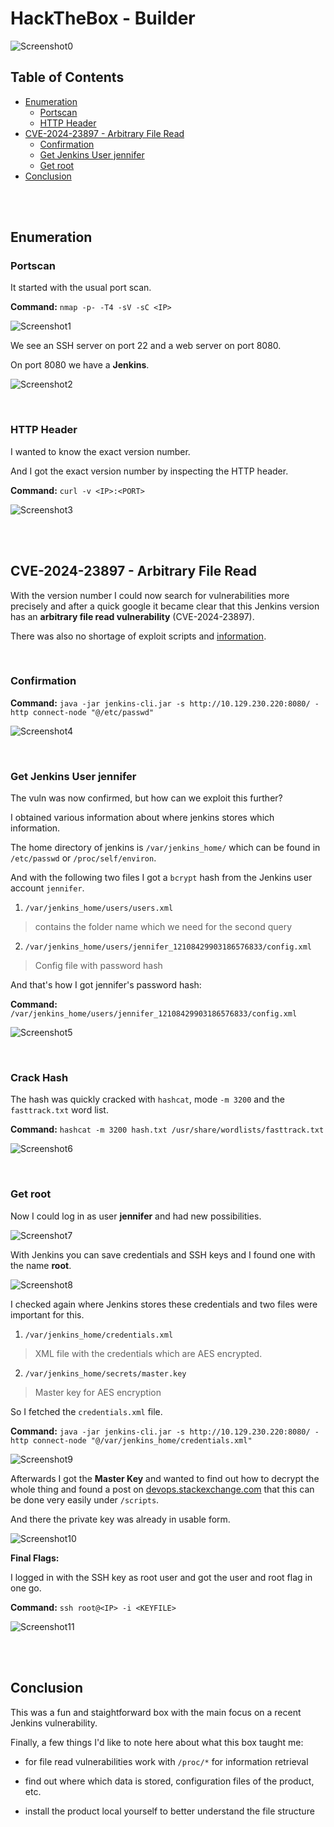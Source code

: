 # HackTheBox - Builder

![Screenshot0](./screenshots/0.png)

## Table of Contents

- [Enumeration](#Enumeration)
    - [Portscan](#Portscan)
    - [HTTP Header](#HTTP-Header)
- [CVE-2024-23897 - Arbitrary File Read](#CVE-2024-23897---Arbitrary-File-Read)
    - [Confirmation](#Confirmation)
    - [Get Jenkins User jennifer](#Get-Jenkins-User-jennifer)
    - [Get root](#Get-root)
- [Conclusion](#Conclusion)

<br>
<br>

## Enumeration

### Portscan

It started with the usual port scan.

__Command:__ `nmap -p- -T4 -sV -sC <IP>`

![Screenshot1](./screenshots/1.png)

We see an SSH server on port 22 and a web server on port 8080.

On port 8080 we have a __Jenkins__.

![Screenshot2](./screenshots/2.png)

<br>

### HTTP Header

I wanted to know the exact version number.

And I got the exact version number by inspecting the HTTP header.

__Command:__ `curl -v <IP>:<PORT>`

![Screenshot3](./screenshots/3.png)

<br>
<br>

## CVE-2024-23897 - Arbitrary File Read

With the version number I could now search for vulnerabilities more precisely and after a quick google it became clear that this Jenkins version has an __arbitrary file read vulnerability__ (CVE-2024-23897).

There was also no shortage of exploit scripts and [information](https://medium.com/@red_darkin/how-to-replicate-jenkins-cve-2024-23897-arbitrary-file-read-vulnerability-260c8174dd94).

<br>

### Confirmation

__Command:__ `java -jar jenkins-cli.jar -s http://10.129.230.220:8080/ -http connect-node "@/etc/passwd"`

![Screenshot4](./screenshots/4.png)

<br>

### Get Jenkins User jennifer

The vuln was now confirmed, but how can we exploit this further?

I obtained various information about where jenkins stores which information.

The home directory of jenkins is `/var/jenkins_home/` which can be found in `/etc/passwd` or `/proc/self/environ`.

And with the following two files I got a `bcrypt` hash from the Jenkins user account `jennifer`.

1. `/var/jenkins_home/users/users.xml`
> contains the folder name which we need for the second query

2. `/var/jenkins_home/users/jennifer_12108429903186576833/config.xml`
> Config file with password hash

And that's how I got jennifer's password hash:

__Command:__ `/var/jenkins_home/users/jennifer_12108429903186576833/config.xml`

![Screenshot5](./screenshots/5.png)

<br>

### Crack Hash

The hash was quickly cracked with `hashcat`, mode `-m 3200` and the `fasttrack.txt` word list.

__Command:__ `hashcat -m 3200 hash.txt /usr/share/wordlists/fasttrack.txt`

![Screenshot6](./screenshots/6.png)

<br>

### Get root

Now I could log in as user __jennifer__ and had new possibilities.

![Screenshot7](./screenshots/7.png)

With Jenkins you can save credentials and SSH keys and I found one with the name __root__.

![Screenshot8](./screenshots/8.png)

I checked again where Jenkins stores these credentials and two files were important for this.

1. `/var/jenkins_home/credentials.xml`
> XML file with the credentials which are AES encrypted.

2. `/var/jenkins_home/secrets/master.key`
> Master key for AES encryption

So I fetched the `credentials.xml` file.

__Command:__ `java -jar jenkins-cli.jar -s http://10.129.230.220:8080/ -http connect-node "@/var/jenkins_home/credentials.xml"`

![Screenshot9](./screenshots/9.png)

Afterwards I got the __Master Key__ and wanted to find out how to decrypt the whole thing and found a post on [devops.stackexchange.com](https://devops.stackexchange.com/questions/2191/how-to-decrypt-jenkins-passwords-from-credentials-xml) that this can be done very easily under `/scripts`.

And there the private key was already in usable form.

![Screenshot10](./screenshots/10.png)

__Final Flags:__

I logged in with the SSH key as root user and got the user and root flag in one go.

__Command:__ `ssh root@<IP> -i <KEYFILE>`

![Screenshot11](./screenshots/11.png)

<br>
<br>

## Conclusion

This was a fun and staightforward box with the main focus on a recent Jenkins vulnerability.

Finally, a few things I'd like to note here about what this box taught me:

- for file read vulnerabilities work with `/proc/*` for information retrieval

- find out where which data is stored, configuration files of the product, etc.

- install the product local yourself to better understand the file structure
